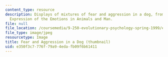```yaml
---
content_type: resource
description: Displays of mixtures of fear and aggression in a dog, from Darwin's The
  Expression of the Emotions in Animals and Man.
file: null
file_location: /coursemedia/9-250-evolutionary-psychology-spring-1999/e350f3c7776f79a94edafb09f6b61411_9-250s99-th.jpg
file_type: image/jpeg
resourcetype: Image
title: Fear and Aggression in a Dog (thumbnail)
uid: e350f3c7-776f-79a9-4eda-fb09f6b61411
---
```

